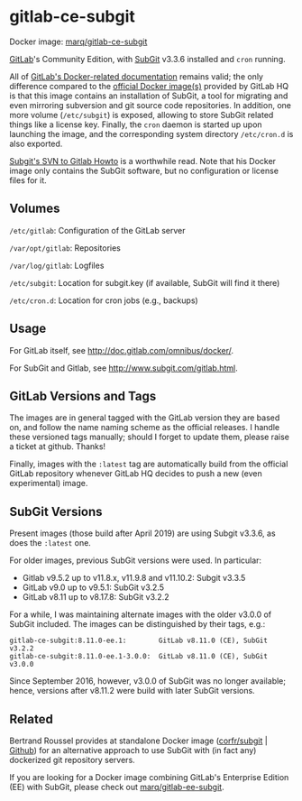 # gitlab-ce-subgit

Docker image: [marq/gitlab-ce-subgit](https://hub.docker.com/r/marq/gitlab-ce-subgit/)

[GitLab](http://gitlab.org)'s Community Edition, with [SubGit](http://www.subgit.com) v3.3.6 installed and `cron` running.

All of [GitLab's Docker-related documentation](http://doc.gitlab.com/omnibus/docker/) remains valid; the only difference compared to the [official Docker image(s)](https://hub.docker.com/r/gitlab/gitlab-ce/) provided by GitLab HQ is that this image contains an installation of SubGit, a tool for migrating and even mirroring subversion and git source code repositories. In addition, one more volume (`/etc/subgit`) is exposed, allowing to store SubGit related  things like a license key. Finally, the `cron` daemon is started up upon launching the image, and the corresponding system directory `/etc/cron.d` is also exported.

[Subgit's SVN to Gitlab Howto](http://www.subgit.com/gitlab.html) is a worthwhile read. Note that his Docker image only contains the SubGit software, but no configuration or license files for it.

## Volumes

`/etc/gitlab`: Configuration of the GitLab server

`/var/opt/gitlab`: Repositories

`/var/log/gitlab`: Logfiles

`/etc/subgit`: Location for subgit.key (if available, SubGit will find it there)

`/etc/cron.d`: Location for cron jobs (e.g., backups)

## Usage

For GitLab itself, see http://doc.gitlab.com/omnibus/docker/.

For SubGit and Gitlab, see http://www.subgit.com/gitlab.html.

## GitLab Versions and Tags

The images are in general tagged with the GitLab version they are based on, and follow the name naming scheme as the official releases. I handle these versioned tags manually; should I forget to update them, please raise a ticket at github. Thanks!

Finally, images with the `:latest` tag are automatically build from the official GitLab repository whenever GitLab HQ decides to push a new (even experimental) image.

## SubGit Versions

Present images (those build after April 2019) are using Subgit v3.3.6, as does the `:latest` one.

For older images, previous SubGit versions were used. In particular:

 - Gitlab v9.5.2 up to v11.8.x, v11.9.8 and v11.10.2: Subgit v3.3.5
 - GitLab v9.0 up to v9.5.1: SubGit v3.2.5
 - GitLab v8.11 up to v8.17.8: SubGit v3.2.2

For a while, I was maintaining alternate images with the older v3.0.0 of SubGit included. The images can be distinguished by their tags, e.g.:

    gitlab-ce-subgit:8.11.0-ee.1:        GitLab v8.11.0 (CE), SubGit v3.2.2
    gitlab-ce-subgit:8.11.0-ee.1-3.0.0:  GitLab v8.11.0 (CE), SubGit v3.0.0

Since September 2016, however, v3.0.0 of SubGit was no longer available; hence, versions after v8.11.2 were build with later SubGit versions.

## Related

Bertrand Roussel provides at standalone Docker image ([corfr/subgit](https://registry.hub.docker.com/u/corfr/subgit/) | [Github](https://github.com/CoRfr/docker-subgit)) for an alternative approach to use SubGit with (in fact any) dockerized git repository servers.

If you are looking for a Docker image combining GitLab's Enterprise Edition (EE) with SubGit, please check out [marq/gitlab-ee-subgit](https://hub.docker.com/r/marq/gitlab-ee-subgit/).
